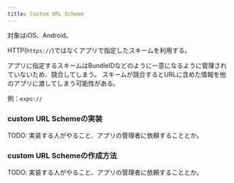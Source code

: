 ```yaml
---
title: Custom URL Scheme
---
```


対象はiOS、Android。

HTTP(`https://`)ではなくアプリで指定したスキームを利用する。

アプリに指定するスキームはBundleIDなどのように一意になるように管理されていないため、競合してしまう。
スキームが競合するとURLに含めた情報を他のアプリに渡してしまう可能性がある。

例：`expo://`

### custom URL Schemeの実装

TODO: 実装する人がやること、アプリの管理者に依頼することとか。

### custom URL Schemeの作成方法

TODO: 実装する人がやること、アプリの管理者に依頼することとか。
